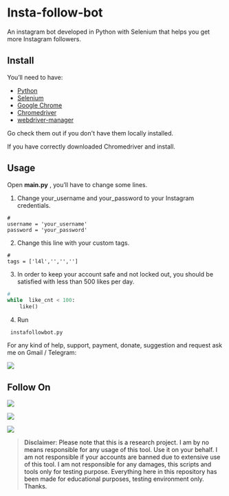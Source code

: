 # Insta-follow-bot

An instagram bot developed in Python with Selenium that helps you get more Instagram followers.
## Install
You’ll need to have:

 - [Python](https://www.python.org/downloads/)
 - [Selenium](https://pypi.org/project/selenium)
 - [Google Chrome](https://www.google.com/chrome/)
 - [Chromedriver](https://chromedriver.chromium.org/downloads)
 - [webdriver-manager](https://pypi.org/project/webdriver-manager)

Go check them out if you don't have them locally installed.

If you have correctly downloaded Chromedriver and install.

## Usage

Open **main.py** , you’ll have to change some lines.

1. Change your_username and your_password to your Instagram credentials.
```
#
username = 'your_username'
password = 'your_password'
```
2. Change this line with your custom tags.
```
#
tags = ['l4l','','','']
```
3. In order to keep your account safe and not locked out, you should be satisfied with less than 500 likes per day.
```python
#
while  like_cnt < 100:
	like()
```
4. Run
```
 instafollowbot.py
```

For any kind of help, support, payment, donate, suggestion and request ask me on Gmail / Telegram:

<a href="https://t.me/CyberClans"><img src="https://img.shields.io/badge/Telegram-Group%20Telegram%20Join-blue.svg?logo=telegram"></a>

## Follow On
<p align="left">
<a href="https://github.com/palahsu"><img src="https://img.shields.io/badge/GitHub-Follow%20on%20GitHub-inactive.svg?logo=github"></a>
</p><p align="left">
<a href="https://www.facebook.com/incognitoeyes/"><img src="https://img.shields.io/badge/Facebook-Follow%20on%20Facebook-blue.svg?logo=facebook"></a>
</p><p align="left">
<a href="https://t.me/AD0000000"><img src="https://img.shields.io/badge/Telegram-Contact%20Telegram%20Profile-blue.svg?logo=telegram"></a>
</p><p align="left"> 

> **Disclaimer**<a name="disclaimer" />: Please note that this is a research project. I am by no means responsible for any usage of this tool. Use it on your behalf. I am not responsible if your accounts are banned due to extensive use of this tool. I am not responsible for any damages, this scripts and tools only for testing purpose. Everything here in this repository has been made for educational purposes, testing environment only. Thanks.
